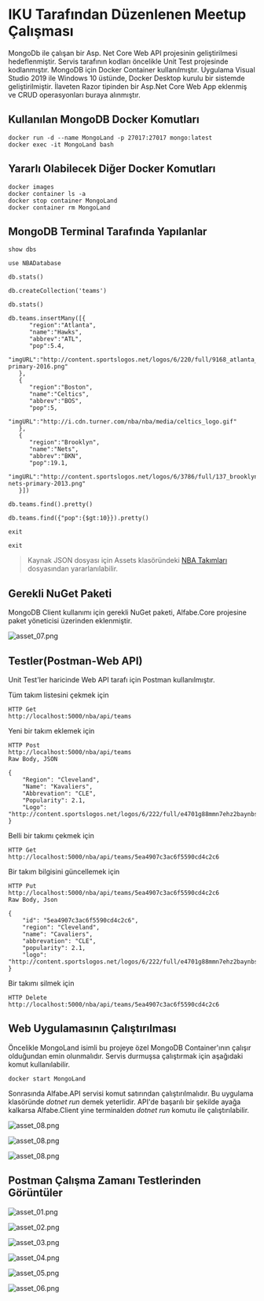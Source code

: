 # IKU Tarafından Düzenlenen Meetup Çalışması

MongoDb ile çalışan bir Asp. Net Core Web API projesinin geliştirilmesi hedeflenmiştir. Servis tarafının kodları öncelikle Unit Test projesinde kodlanmıştır. MongoDB için Docker Container kullanılmıştır. Uygulama Visual Studio 2019 ile Windows 10 üstünde, Docker Desktop kurulu bir sistemde geliştirilmiştir. İlaveten Razor tipinden bir Asp.Net Core Web App eklenmiş ve CRUD operasyonları buraya alınmıştır.

## Kullanılan MongoDB Docker Komutları

```
docker run -d --name MongoLand -p 27017:27017 mongo:latest
docker exec -it MongoLand bash
```

## Yararlı Olabilecek Diğer Docker Komutları

```
docker images
docker container ls -a
docker stop container MongoLand
docker container rm MongoLand
```

## MongoDB Terminal Tarafında Yapılanlar

```
show dbs

use NBADatabase

db.stats()

db.createCollection('teams')

db.stats()

db.teams.insertMany([{
      "region":"Atlanta",
      "name":"Hawks",
      "abbrev":"ATL",
      "pop":5.4,
      "imgURL":"http://content.sportslogos.net/logos/6/220/full/9168_atlanta_hawks-primary-2016.png"
   },
   {
      "region":"Boston",
      "name":"Celtics",
      "abbrev":"BOS",
      "pop":5,
      "imgURL":"http://i.cdn.turner.com/nba/nba/media/celtics_logo.gif"
   },
   {
      "region":"Brooklyn",
      "name":"Nets",
      "abbrev":"BKN",
      "pop":19.1,
      "imgURL":"http://content.sportslogos.net/logos/6/3786/full/137_brooklyn-nets-primary-2013.png"
   }])

db.teams.find().pretty()

db.teams.find({"pop":{$gt:10}}).pretty()

exit

exit
```

> Kaynak JSON dosyası için Assets klasöründeki [NBA Takımları](./assets/NBATeams.json) dosyasından yararlanılabilir.

## Gerekli NuGet Paketi

MongoDB Client kullanımı için gerekli NuGet paketi, Alfabe.Core projesine paket yöneticisi üzerinden eklenmiştir.

![asset_07.png](./assets/asset_07.png)

## Testler(Postman-Web API)

Unit Test'ler haricinde Web API tarafı için Postman kullanılmıştır.

Tüm takım listesini çekmek için
```
HTTP Get
http://localhost:5000/nba/api/teams
```

Yeni bir takım eklemek için
```
HTTP Post
http://localhost:5000/nba/api/teams
Raw Body, JSON

{
    "Region": "Cleveland",
    "Name": "Kavaliers",
    "Abbrevation": "CLE",
    "Popularity": 2.1,
    "Logo": "http://content.sportslogos.net/logos/6/222/full/e4701g88mmn7ehz2baynbs6e0.png"
}
```

Belli bir takımı çekmek için
```
HTTP Get
http://localhost:5000/nba/api/teams/5ea4907c3ac6f5590cd4c2c6
```

Bir takım bilgisini güncellemek için
```
HTTP Put
http://localhost:5000/nba/api/teams/5ea4907c3ac6f5590cd4c2c6
Raw Body, Json

{
    "id": "5ea4907c3ac6f5590cd4c2c6",
    "region": "Cleveland",
    "name": "Cavaliers",
    "abbrevation": "CLE",
    "popularity": 2.1,
    "logo": "http://content.sportslogos.net/logos/6/222/full/e4701g88mmn7ehz2baynbs6e0.png"
}
```

Bir takımı silmek için
```
HTTP Delete
http://localhost:5000/nba/api/teams/5ea4907c3ac6f5590cd4c2c6
```

## Web Uygulamasının Çalıştırılması

Öncelikle MongoLand isimli bu projeye özel MongoDB Container'ının çalışır olduğundan emin olunmalıdır. Servis durmuşsa çalıştırmak için aşağıdaki komut kullanılabilir.

```
docker start MongoLand
```

Sonrasında Alfabe.API servisi komut satırından çalıştırılmalıdır. Bu uygulama klasöründe _dotnet run_ demek yeterlidir. API'de başarılı bir şekilde ayağa kalkarsa Alfabe.Client yine terminalden _dotnet run_ komutu ile çalıştırılabilir.

![asset_08.png](./assets/asset_08.png)

![asset_08.png](./assets/asset_09.png)

![asset_08.png](./assets/asset_10.png)

## Postman Çalışma Zamanı Testlerinden Görüntüler

![asset_01.png](./assets/asset_01.png)

![asset_02.png](./assets/asset_02.png)

![asset_03.png](./assets/asset_03.png)

![asset_04.png](./assets/asset_04.png)

![asset_05.png](./assets/asset_05.png)

![asset_06.png](./assets/asset_06.png)
